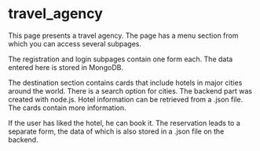 # travel_agency

This page presents a travel agency. The page has a menu section from which you can access several subpages. 

The registration and login subpages contain one form each. The data entered here is stored in MongoDB. 

The destination section contains cards that include hotels in major cities around the world. There is a search option for cities. The backend part was created with node.js. Hotel information can be retrieved from a .json file. The cards contain more information. 

If the user has liked the hotel, he can book it. The reservation leads to a separate form, the data of which is also stored in a .json file on the backend.
